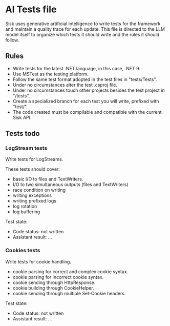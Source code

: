 # AI Tests file

Sisk uses generative artificial intelligence to write tests for the framework and maintain a quality trace for each update. This file is directed to the LLM model itself to organize which tests it should write and the rules it should follow.

## Rules

- Write tests for the latest .NET language, in this case, .NET 9.
- Use MSTest as the testing platform.
- Follow the same test format adopted in the test files in "tests/Tests".
- Under no circumstances alter the test .csproj file.
- Under no circumstances touch other projects besides the test project in "/tests".
- Create a specialized branch for each test you will write, prefixed with "test/".
- The code created must be compilable and compatible with the current Sisk API.

## Tests todo

### LogStream tests

Write tests for LogStreams.

These tests should cover:
- basic I/O to files and TextWriters.
- I/O to two simultaneous outputs (files and TextWriters)
- race condition on writing
- writing exceptions
- writing prefixed logs
- log rotation
- log buffering

Test state:

- Code status: not written
- Assistant result: ...

### Cookies tests

Write tests for cookie handling.

- cookie parsing for correct and complex cookie syntax.
- cookie parsing for incorrect cookie syntax.
- cookie sending through HttpResponse.
- cookie building through CookieHelper.
- cookie sending through multiple Set-Cookie headers.

Test state:

- Code status: not written
- Assistant result: ...